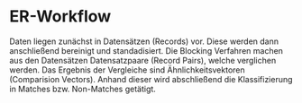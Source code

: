 # ER-Workflow

Daten liegen zunächst in Datensätzen (Records) vor. Diese werden dann
anschließend bereinigt und standadisiert. Die Blocking Verfahren machen aus den
Datensätzen Datensatzpaare (Record Pairs), welche verglichen werden. Das
Ergebnis der Vergleiche sind Ähnlichkeitsvektoren (Comparision Vectors). Anhand
dieser wird abschließend die Klassifizierung in Matches bzw. Non-Matches
getätigt.
